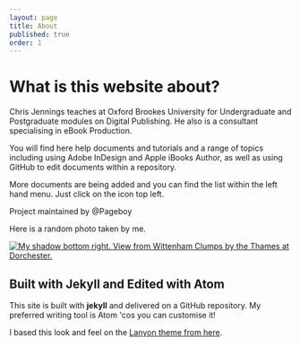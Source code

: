 ```yaml
---
layout: page
title: About
published: true
order: 1
---
```

# What is this website about?

Chris Jennings teaches at Oxford Brookes University for Undergraduate and Postgraduate modules on Digital Publishing. He also is a consultant specialising in eBook Production.

You will find here help documents and tutorials and a range of topics including using Adobe InDesign and Apple iBooks Author, as well as using GitHub to edit documents within a repository.

More documents are being added and you can find the list within the left hand menu. Just click on the icon top left.

Project maintained by @Pageboy

Here is a random photo taken by me.

[![My shadow bottom right. View from Wittenham Clumps by the Thames at Dorchester.](../../images/2017/01/fromWittenhamClumps.jpg)](../../images/2017/01/fromWittenhamClumps.jpg)

## Built with Jekyll and Edited with Atom

This site is built with **jekyll** and delivered on a GitHub repository. My preferred writing tool is Atom 'cos you can customise it!

I based this look and feel on the [Lanyon theme from here][2b9a33ee].

  [2b9a33ee]: http://lanyon.getpoole.com/ "Lanyon"
